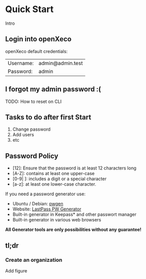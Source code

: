 <!-- This is a comment.
And Justice for All! -->

# Quick Start

Intro

## Login into openXeco

openXeco default credentials:
<table>
<tr>
  <td>Username:</td>
  <td>admin@admin.test</td>
</tr>
<tr>
  <td>Password:</td>
  <td>admin</td>
</tr>
</table>

## I forgot my admin password :(

TODO: How to reset on CLI

## Tasks to do after first Start

1. Change password
2. Add users
3. etc

## Password Policy 
- [12]: Ensure that the password is at least 12 characters long
- [A-Z]: contains at least one upper-case
- [0-9| ]: includes a digit or a special character 
- [a-z]: at least one lower-case character.

If you need a password generator use:
- Ubuntu / Debian: [pwgen](https://linux.die.net/man/1/pwgen)
- Website: [LastPass PW Generator](https://lastpass.com/generatepassword.php)
- Built-in generator in Keepass* and other passwort manager
- Built-in generator in various web browsers

**All Generator tools are only possibilities without any guarantee!**

<div class="pagebreak"></div>

## tl;dr

### Create an organization

Add figure
